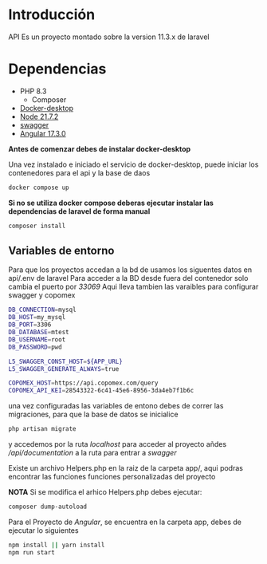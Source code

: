 # Introducción
API Es un proyecto montado sobre la version 11.3.x de laravel

# Dependencias
* PHP 8.3
  * Composer
* [Docker-desktop](https://www.docker.com/products/docker-desktop/)
* [Node 21.7.2](https://nodejs.org/en/download)
* [swagger](https://github.com/DarkaOnLine/L5-Swagger)
* [Angular 17.3.0](https://angular.io/tutorial/tour-of-heroes/toh-pt0)


**Antes de comenzar debes de instalar docker-desktop**

Una vez instalado e iniciado el  servicio de docker-desktop, puede iniciar los contenedores para el api y la base de daos

```bash
docker compose up
```

**Si no se utiliza docker compose deberas ejecutar instalar las dependencias de laravel de forma manual**

```bash
composer install
```

## Variables de entorno

Para que los proyectos accedan a la bd de usamos los siguentes datos en api/.env de laravel
Para acceder a la BD desde fuera del contenedor solo cambia el puerto por *33069*
Aqui lleva tambien las varaibles para configurar swagger y copomex

```bash
DB_CONNECTION=mysql
DB_HOST=my_mysql
DB_PORT=3306
DB_DATABASE=mtest
DB_USERNAME=root
DB_PASSWORD=pwd

L5_SWAGGER_CONST_HOST=${APP_URL}
L5_SWAGGER_GENERATE_ALWAYS=true

COPOMEX_HOST=https://api.copomex.com/query
COPOMEX_API_KEI=28543322-6c41-45e6-8956-3da4eb7f1b6c
```

una vez configuradas las variables de entono debes de correr las migraciones, para que la base de datos se inicialice

```bash
php artisan migrate
```

y accedemos por la ruta *localhost* para acceder al proyecto
añdes */api/documentation* a la ruta para entrar a *swagger*


Existe un archivo Helpers.php en la raiz de la carpeta app/, aqui podras encontrar las funciones funciones personalizadas del proyecto

**NOTA** Si se modifica el arhico Helpers.php debes ejecutar:

```bash
composer dump-autoload
```

Para el Proyecto de *Angular*, se encuentra en la carpeta app, debes de ejecutar lo siguientes

```bash
npm install || yarn install
npm run start
```
